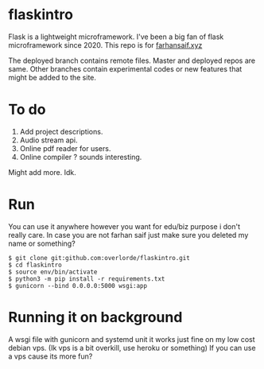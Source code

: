 # flaskintro

Flask is a lightweight microframework. I've been a big fan of flask microframework since 2020. 
This repo is for [farhansaif.xyz](https://farhansaif.xyz) 

The deployed branch contains remote files. Master and deployed repos are same. Other branches contain experimental codes or new features that might be added to the site. 

# To do
1. Add project descriptions.
2. Audio stream api.
3. Online pdf reader for users.
4. Online compiler ? sounds interesting. 

Might add more. Idk.
# Run
You can use it anywhere however you want for edu/biz purpose i don't really care. In case you are not farhan saif just make sure you deleted my name or something? 
```
$ git clone git:github.com:overlorde/flaskintro.git
$ cd flaskintro
$ source env/bin/activate
$ python3 -m pip install -r requirements.txt
$ gunicorn --bind 0.0.0.0:5000 wsgi:app
```
# Running it on background
A wsgi file with gunicorn and systemd unit it works just fine on my low cost debian vps. (Ik vps is a bit overkill, use heroku or something) If you can use a vps cause its more fun?
